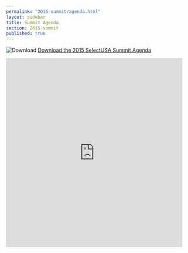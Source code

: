 ```yaml
---
permalink: "2015-summit/agenda.html"
layout: sidebar
title: Summit Agenda
section: 2015-summit
published: true
---
```


![Download](http://google.github.io/material-design-icons/action/svg/ic_get_app_24px.svg "Download") [Download the 2015 SelectUSA Summit Agenda](http://selectusasummit.com/images/agenda/Public-Program-Agenda_3_20.pdf)

<iframe src="https://www.slideshare.net/slideshow/embed_code/key/zSYxcWe5MRok9m" width="479" height="511" frameborder="0" marginwidth="0" marginheight="0" scrolling="no" style="border:1px solid #CCC; border-width:1px; margin-bottom:5px; max-width: 100%;" allowfullscreen> </iframe>
